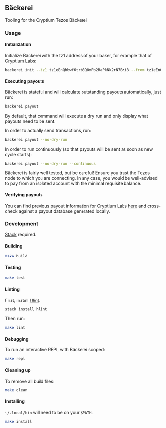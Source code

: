 ## Bäckerei

Tooling for the Cryptium Tezos Bäckerei

### Usage

#### Initialization

Initialize Bäckerei with the tz1 address of your baker, for example that of [Cryptium Labs](https://tzscan.io/tz1eEnQhbwf6trb8Q8mPb2RaPkNk2rN7BKi8):

```bash
backerei init --tz1 tz1eEnQhbwf6trb8Q8mPb2RaPkNk2rN7BKi8 --from tz1eEnQhbwf6trb8Q8mPb2RaPkNk2rN7BKi8
```

#### Executing payouts

Bäckerei is stateful and will calculate outstanding payouts automatically, just run:

```bash
backerei payout
```

By default, that command will execute a dry run and only display what payouts need to be sent.

In order to actually send transactions, run:

```bash
backerei payout --no-dry-run
```

In order to run continuously (so that payouts will be sent as soon as new cycle starts):

```bash
backerei payout --no-dry-run --continuous
```

Bäckerei is fairly well tested, but be careful! Ensure you trust the Tezos node to which you are connecting.
In any case, you would be well-advised to pay from an isolated account with the minimal requisite balance.

#### Verifying payouts

You can find previous payout information for Cryptium Labs [here](https://github.com/cryptiumlabs/library/tree/master/validation-records/tezos)
and cross-check against a payout database generated locally.

### Development

[Stack](https://haskellstack.org) required.

#### Building

```bash
make build
```

#### Testing

```bash
make test
```

#### Linting

First, install [Hlint](https://hackage.haskell.org/package/hlint):

```bash
stack install hlint
```

Then run:

```bash
make lint
```

#### Debugging

To run an interactive REPL with Bäckerei scoped:

```bash
make repl
```

#### Cleaning up

To remove all build files:

```bash
make clean
```

#### Installing

`~/.local/bin` will need to be on your `$PATH`.

```bash
make install
```
